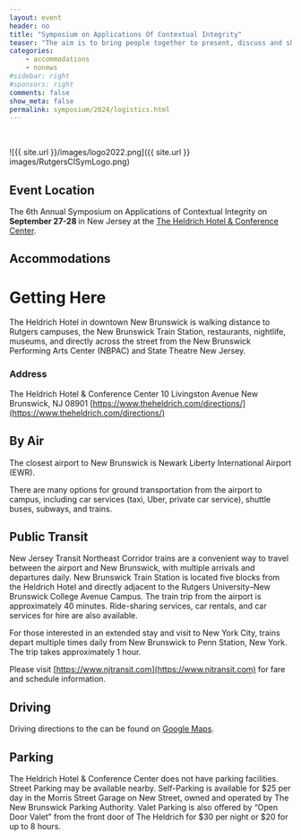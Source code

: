 ```yaml
---
layout: event
header: no
title: "Symposium on Applications Of Contextual Integrity"
teaser: "The aim is to bring people together to present, discuss and share ideas based on ongoing and completed projects drawing on CI as their underlying conception of privacy."
categories:
    - accommodations
    - nonews
#sidebar: right
#sponsors: right
comments: false
show_meta: false
permalink: symposium/2024/logistics.html
---
```

<br/>

<style>
.alert{
    position:relative;
    padding:.75rem 1.25rem;
    margin-bottom:1rem;
    border:1px solid transparent;
    border-radius:.25rem
}
.alert-heading{
    color:inherit
}
.alert-link{
    font-weight:700
}
.alert-success {
    color: #155724;
    background-color: #f7f9f7;
    border-color: #c3e6cb;
}

.alert-success hr {
    border-top-color: #b1dfbb
}

.alert-success .alert-link {
    color: #0b2e13
}
.alert-warning{
    color:#856404;
    background-color:#e6e6e6;
    border-color:#ffeeba
}
.alert-warning hr{
    border-top-color:#ffe8a1
}
.alert-warning .alert-link{
    color:#533f03
}

</style>

![{{ site.url }}/images/logo2022.png]({{ site.url }} images/RutgersCISymLogo.png)

## Event Location

<!-- This year 5th CI Symposium will be held in at Cornell Tech, the Digital Life Initiative (DLI) on Roosevelt Island in New York City. -->

The  6th Annual Symposium on Applications of Contextual Integrity on <b>September 27-28 </b> in New Jersey at the [The Heldrich Hotel & Conference Center](https://www.theheldrich.com). 
## Accommodations

<!--
<div class="alert alert-success" role="alert">
<h4 class="alert-heading"></h4>
  <p>
Participants are welcome to stay at the <a href="http://www.acc-schulichexecutiveconferencecentre.com/rooms.html">Schulich School of Business Executive Learning Centre (ELC)</a> onsite accommodation.
</p>
<p>
A block of guestrooms has been set aside on a first-come, first-served basis for participants.
</p>
<p>
Please contact the ELC directly to make a reservation and indicate you are attending the CI symposium block <b>#525134</b>
 </p>
 <p>
 <b>Email</b> : <a href='mailto:reservations@schulich.yorku.ca&subject=CI Symposium room reservation, block #525134'>reservations@schulich.yorku.ca</a>
 </p>
<p>
<b>Phone</b>: 1 416 650 8300
</p>
<p>
Rate: <b>CAD $174</b> plus <b>13%HST</b> based on single occupancy; CAD $20 plus 13% HST applies as double occupancy fee
</p>
<p>
<i>Each delegate will be asked for period of stay, credit card information (credit number & expiry date), email and add phone number so we can provide the confirmation details. </i>
</p>
<p>
Please book your accoomodation as soon as possible! To guarantee booking, please make your reservation by <b>August 15</b>
</p>
</div>



### Alternative Accommodations

For those wishing to stay off campus (e.g., downtown Toronto), we would encourage you to find options along the TTC’s Line 1 (the University side, i.e. between Union and York University) to ensure easy, direct and quick arrival to York University.

<table>
    <tr>
<td><a href="https://www.marriott.com/events/start.mi?id=1690988666707&key=GRP">Courtyard by Marriott Toronto Vaughan</a></td>
<td>150 Interchange Way, Toronto, ON L4K 5P7</td>
<td> <b>Special rate (209 CAD per night) for the symposium participants until August 22, 2023.</b><br/> Travel time to campus: 10-minte drive or 25 minutes by subway</td>
</tr>

<tr>
<td><a href="https://www.hilton.com/en/hotels/yyzvghw-homewood-suites-toronto-vaughan/">Homewood Suites – Toronto Vaughan</a></td>
<td>618 Applewood Crescent  Vaughan, Ontario, L4K 4B4, Canada</td>
<td>Travel time to campus: 15-minute drive or 30 minutes by subway </td>
</tr>

<tr>
<td><a href="https://www.marriott.com/en-us/hotels/yyztv-residence-inn-toronto-vaughan/overview/?scid=f2ae0541-1279-4f24-b197-a979c79310b0">Residence Inn Toronto Vaughan</a></td>
<td>11 Interchange Way, Vaughan, Ontario, Canada, L4K 5W3</td>
<td> Travel time to campus: 10-minute drive or 15 minutes by subway </td>
</tr>


<tr>
<td><a href="https://www.marriott.com/en-us/hotels/yyzsv-springhill-suites-toronto-vaughan/overview/?scid=f2ae0541-1279-4f24-b197-a979c79310b0">Spring Hill Suites Toronto Vaughan</a></td>
<td>612 Applewood Crescent, Vaughan, Ontario, Canada, L4K 4B4</td>
<td> Travel time to campus: 10-minute drive or 15 minutes by subway </td>
</tr>

<tr>
<td><a href="https://www.hilton.com/en/hotels/yyzvagi-hilton-garden-inn-toronto-vaughan/">Hilton Garden Innn</a></td>
<td>3201 Highway 7 Vaughan, Ontario L4K 5Z7 Canada</td>
<td> Travel time to campus: 10-minute drive or 20 minutes by subway</td>
</tr>


</table>

-->

# Getting Here

The Heldrich Hotel in downtown New Brunswick is walking distance to Rutgers campuses, the New Brunswick Train Station, restaurants, nightlife, museums, and directly across the street from the New Brunswick Performing Arts Center (NBPAC) and State Theatre New Jersey.

### Address
The Heldrich Hotel & Conference Center
10 Livingston Avenue
New Brunswick, NJ 08901
[https://www.theheldrich.com/directions/](https://www.theheldrich.com/directions/)

## By Air

The closest airport to New Brunswick is Newark Liberty International Airport (EWR). 

There are many options for ground transportation from the airport to campus, including car services (taxi, Uber, private car service), shuttle buses, subways, and trains. 

## Public Transit

New Jersey Transit Northeast Corridor trains are a convenient way to travel between the airport and New Brunswick, with multiple arrivals and departures daily. New Brunswick Train Station is located five blocks from the Heldrich Hotel and directly adjacent to the Rutgers University–New Brunswick College Avenue Campus. The train trip from the airport is approximately 40 minutes. Ride-sharing services, car rentals, and car services for hire are also available.

For those interested in an extended stay and visit to New York City, trains depart multiple times daily from New Brunswick to Penn Station, New York. The trip takes approximately 1 hour.


Please visit [https://www.njtransit.com](https://www.njtransit.com) for fare and schedule information.

## Driving

Driving directions to the can be found on [Google Maps](https://www.theheldrich.com/hotel/location-directions). 

## Parking

The Heldrich Hotel & Conference Center does not have parking facilities. Street Parking may be available nearby. Self-Parking is available for $25 per day in the Morris Street Garage on New Street, owned and operated by The New Brunswick Parking Authority. Valet Parking is also offered by “Open Door Valet” from the front door of The Heldrich for $30 per night or $20 for up to 8 hours. 

